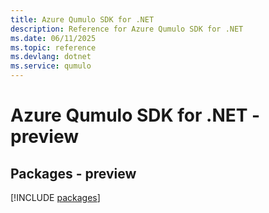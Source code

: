 ```yaml
---
title: Azure Qumulo SDK for .NET
description: Reference for Azure Qumulo SDK for .NET
ms.date: 06/11/2025
ms.topic: reference
ms.devlang: dotnet
ms.service: qumulo
---
```

# Azure Qumulo SDK for .NET - preview
## Packages - preview
[!INCLUDE [packages](qumulo-index.md)]